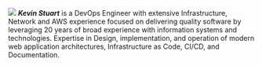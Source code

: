 ![](/img/kevinstuart.jpg)  **_Kevin Stuart_** is a DevOps Engineer with extensive Infrastructure, Network and AWS experience focused on delivering quality software by leveraging 20 years of broad experience with information systems and technologies. Expertise in Design, implementation, and operation of modern web application architectures, Infrastructure as Code, CI/CD, and Documentation.

